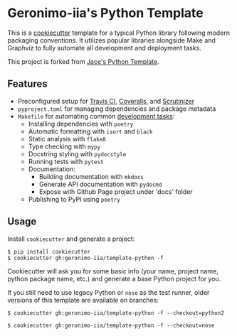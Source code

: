 # Geronimo-iia's Python Template

This is a [cookiecutter](https://github.com/cookiecutter/cookiecutter) template for a typical Python library following modern packaging conventions. It utilizes popular libraries alongside Make and Graphviz to fully automate all development and deployment tasks.

This project is forked from [Jace's Python Template](https://github.com/jacebrowning/template-python).

## Features

* Preconfigured setup for [Travis CI](https://travis-ci.org/), [Coveralls](https://coveralls.io/), and [Scrutinizer](https://scrutinizer-ci.com/)
* `pyproject.toml` for managing dependencies and package metadata
* `Makefile` for automating common [development tasks](https://github.com/geronimo-iia/template-python/blob/master/%7B%7Bcookiecutter.project_name%7D%7D/mkdocs/docs/contributing.md):
    - Installing dependencies with `poetry`
    - Automatic formatting with `isort` and `black`
    - Static analysis with `flake8`
    - Type checking with `mypy`
    - Docstring styling with `pydocstyle`
    - Running tests with `pytest`
    - Documentation:
      - Building documentation with `mkdocs`
      - Generate API documentation with `pydocmd`
      - Expose with Github Page project under 'docs' folder
    - Publishing to PyPI using `poetry`
    

## Usage

Install `cookiecutter` and generate a project:

```
$ pip install cookiecutter
$ cookiecutter gh:geronimo-iia/template-python -f
```

Cookiecutter will ask you for some basic info (your name, project name, python package name, etc.) and generate a base Python project for you.

If you still need to use legacy Python or `nose` as the test runner, older versions of this template are available on branches:

```
$ cookiecutter gh:geronimo-iia/template-python -f --checkout=python2

$ cookiecutter gh:geronimo-iia/template-python -f --checkout=nose
```
